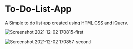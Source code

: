 # To-Do-List-App
A Simple to do list app created using HTML,CSS and jQuery.


![Screenshot 2021-12-02 170815-first](https://user-images.githubusercontent.com/91541834/144415194-1d7fe25e-f06f-446a-85cc-5dc1ea5d38b5.png)

![Screenshot 2021-12-02 170857-second](https://user-images.githubusercontent.com/91541834/144415264-7b799a32-1675-41f4-8b30-4ba050521b7f.png)

